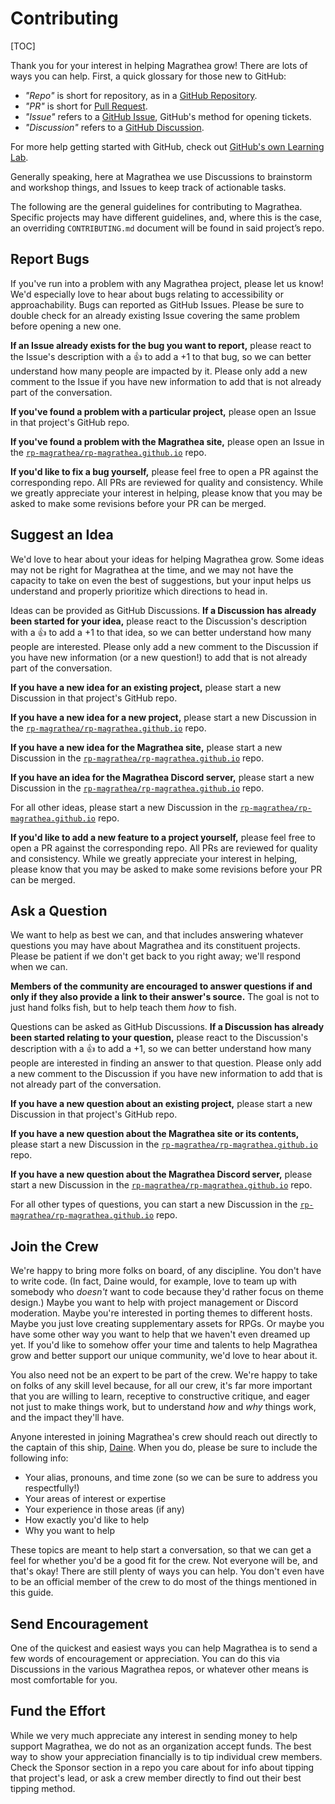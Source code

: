 # Contributing

[TOC]

Thank you for your interest in helping Magrathea grow! There are lots of ways you can help. First, a quick glossary for those new to GitHub:

-   _"Repo"_ is short for repository, as in a [GitHub Repository](https://docs.github.com/github/creating-cloning-and-archiving-repositories/about-repositories).
-   _"PR"_ is short for [Pull Request](https://docs.github.com/github/collaborating-with-issues-and-pull-requests/about-pull-requests).
-   _"Issue"_ refers to a [GitHub Issue](https://docs.github.com/github/managing-your-work-on-github/creating-an-issue), GitHub's method for opening tickets.
-   _"Discussion"_ refers to a [GitHub Discussion](https://docs.github.com/discussions/collaborating-with-your-community-using-discussions/about-discussions).

For more help getting started with GitHub, check out [GitHub's own Learning Lab](https://lab.github.com/githubtraining/introduction-to-github).

Generally speaking, here at Magrathea we use Discussions to brainstorm and workshop things, and Issues to keep track of actionable tasks. 

The following are the general guidelines for contributing to Magrathea. Specific projects may have different guidelines, and, where this is the case, an overriding `CONTRIBUTING.md` document will be found in said project’s repo. 

## Report Bugs

If you've run into a problem with any Magrathea project, please let us know! We'd especially love to hear about bugs relating to accessibility or approachability. Bugs can reported as GitHub Issues. Please be sure to double check for an already existing Issue covering the same problem before opening a new one.

**If an Issue already exists for the bug you want to report,** please react to the Issue's description with a :thumbsup: to add a +1 to that bug, so we can better understand how many people are impacted by it. Please only add a new comment to the Issue if you have new information to add that is not already part of the conversation.

**If you've found a problem with a particular project,** please open an Issue in that project's GitHub repo.

**If you've found a problem with the Magrathea site,** please open an Issue in the [`rp-magrathea/rp-magrathea.github.io`](https://github.com/rp-magrathea/rp-magrathea.github.io) repo.

**If you'd like to fix a bug yourself,** please feel free to open a PR against the corresponding repo. All PRs are reviewed for quality and consistency. While we greatly appreciate your interest in helping, please know that you may be asked to make some revisions before your PR can be merged.

## Suggest an Idea

We'd love to hear about your ideas for helping Magrathea grow. Some ideas may not be right for Magrathea at the time, and we may not have the capacity to take on even the best of suggestions, but your input helps us understand and properly prioritize which directions to head in.

Ideas can be provided as GitHub Discussions. **If a Discussion has already been started for your idea,** please react to the Discussion's description with a :thumbsup: to add a +1 to that idea, so we can better understand how many people are interested. Please only add a new comment to the Discussion if you have new information (or a new question!) to add that is not already part of the conversation.

**If you have a new idea for an existing project,** please start a new Discussion in that project's GitHub repo. 

**If you have a new idea for a new project,** please start a new Discussion in the [`rp-magrathea/rp-magrathea.github.io`](https://github.com/rp-magrathea/rp-magrathea.github.io) repo.

**If you have a new idea for the Magrathea site,** please start a new Discussion in the [`rp-magrathea/rp-magrathea.github.io`](https://github.com/rp-magrathea/rp-magrathea.github.io) repo.

**If you have an idea for the Magrathea Discord server,** please start a new Discussion in the [`rp-magrathea/rp-magrathea.github.io`](https://github.com/rp-magrathea/rp-magrathea.github.io) repo.

For all other ideas, please start a new Discussion in the [`rp-magrathea/rp-magrathea.github.io`](https://github.com/rp-magrathea/rp-magrathea.github.io) repo.

**If you'd like to add a new feature to a project yourself,** please feel free to open a PR against the corresponding repo. All PRs are reviewed for quality and consistency. While we greatly appreciate your interest in helping, please know that you may be asked to make some revisions before your PR can be merged.

## Ask a Question

We want to help as best we can, and that includes answering whatever questions you may have about Magrathea and its constituent projects. Please be patient if we don't get back to you right away; we'll respond when we can.

**Members of the community are encouraged to answer questions if and only if they also provide a link to their answer's source.** The goal is not to just hand folks fish, but to help teach them _how_ to fish.

Questions can be asked as GitHub Discussions. **If a Discussion has already been started relating to your question,** please react to the Discussion's description with a :thumbsup: to add a +1, so we can better understand how many people are interested in finding an answer to that question. Please only add a new comment to the Discussion if you have new information to add that is not already part of the conversation.

**If you have a new question about an existing project,** please start a new Discussion in that project's GitHub repo. 

**If you have a new question about the Magrathea site or its contents,** please start a new Discussion in the [`rp-magrathea/rp-magrathea.github.io`](https://github.com/rp-magrathea/rp-magrathea.github.io) repo.

**If you have a new question about the Magrathea Discord server,** please start a new Discussion in the [`rp-magrathea/rp-magrathea.github.io`](https://github.com/rp-magrathea/rp-magrathea.github.io) repo.

For all other types of questions, you can start a new Discussion in the [`rp-magrathea/rp-magrathea.github.io`](https://github.com/rp-magrathea/rp-magrathea.github.io) repo.

## Join the Crew

We're happy to bring more folks on board, of any discipline. You don't have to write code. (In fact, Daine would, for example, love to team up with somebody who _doesn't_ want to code because they'd rather focus on theme design.) Maybe you want to help with project management or Discord moderation. Maybe you're interested in porting themes to different hosts. Maybe you just love creating supplementary assets for RPGs. Or maybe you have some other way you want to help that we haven't even dreamed up yet. If you'd like to somehow offer your time and talents to help Magrathea grow and better support our unique community, we'd love to hear about it.

You also need not be an expert to be part of the crew. We're happy to take on folks of any skill level because, for all our crew, it's far more important that you are willing to learn, receptive to constructive critique, and eager not just to make things work, but to understand _how_ and _why_ things work, and the impact they'll have.

Anyone interested in joining Magrathea's crew should reach out directly to the captain of this ship, [Daine](https://daine.dev). When you do, please be sure to include the following info:

-   Your alias, pronouns, and time zone (so we can be sure to address you respectfully!)
-   Your areas of interest or expertise
-   Your experience in those areas (if any)
-   How exactly you'd like to help
-   Why you want to help

These topics are meant to help start a conversation, so that we can get a feel for whether you'd be a good fit for the crew. Not everyone will be, and that's okay! There are still plenty of ways you can help. You don't even have to be an official member of the crew to do most of the things mentioned in this guide.

## Send Encouragement

One of the quickest and easiest ways you can help Magrathea is to send a few words of encouragement or appreciation. You can do this via Discussions in the various Magrathea repos, or whatever other means is most comfortable for you.

## Fund the Effort

While we very much appreciate any interest in sending money to help support Magrathea, we do not as an organization accept funds. The best way to show your appreciation financially is to tip individual crew members. Check the Sponsor section in a repo you care about for info about tipping that project's lead, or ask a crew member directly to find out their best tipping method.
